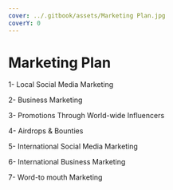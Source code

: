 ```yaml
---
cover: ../.gitbook/assets/Marketing Plan.jpg
coverY: 0
---
```


# Marketing Plan

1- Local Social Media Marketing

2- Business Marketing

3- Promotions Through World-wide Influencers

4- Airdrops & Bounties

5- International Social Media Marketing

6- International Business Marketing

7- Word-to mouth Marketing

